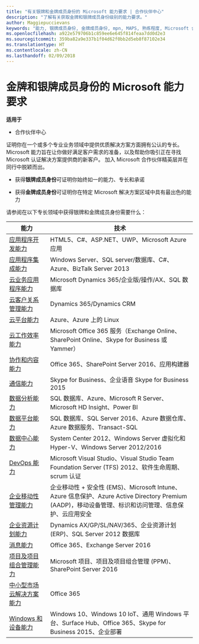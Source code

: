 ```yaml
---
title: "有关银牌和金牌成员身份的 Microsoft 能力要求 | 合作伙伴中心"
description: "了解有关获取金牌和银牌成员身份级别的能力要求。"
author: Maggiepuccievans
keywords: "能力, 银牌成员身份, 金牌成员身份, mpn, MAPS, 熟练程度, Microsoft 合作伙伴网络, 网络成员身份"
ms.openlocfilehash: a922e579706b1c859ee6e645f814feaa7dd0d2e3
ms.sourcegitcommit: 359ba82a9e337b1f04d62f0bb2d5eb8f87102e34
ms.translationtype: HT
ms.contentlocale: zh-CN
ms.lasthandoff: 02/09/2018
---
```

# <a name="microsoft-competency-requirements-for-gold-and-silver-membership"></a>金牌和银牌成员身份的 Microsoft 能力要求

**适用于**

-  合作伙伴中心

证明你在一个或多个专业业务领域中提供优质解决方案方面拥有公认的专长。 Microsoft 能力旨在让你做好满足客户需求的准备，以及帮助你吸引正在寻找 Microsoft 认证解决方案提供商的新客户。 加入 Microsoft 合作伙伴精英层并在同行中脱颖而出。

- 获得**银牌成员身份**可证明你始终如一的能力、专长和承诺

- 获得**金牌成员身份**可证明你在特定 Microsoft 解决方案区域中具有最出色的能力

请参阅在以下专长领域中获得银牌和金牌成员身份需要什么：


| 能力  | 技术 |
|   ------------------   |   -------   |
| [应用程序开发能力](https://partner.microsoft.com/membership/application-development-competency) | HTML5、C#、ASP.NET、UWP、Microsoft Azure 应用 |
| [应用程序集成能力](https://partner.microsoft.com/membership/application-integration-competency) | Windows Server、SQL server/数据库、C#、Azure、BizTalk Server 2013|
| [云业务应用程序能力](https://partner.microsoft.com/membership/cloud-business-applications-competency)| Microsoft Dynamics 365/企业版/操作/AX、SQL 数据库 |
| [云客户关系管理能力](https://partner.microsoft.com/membership/cloud-customer-relationship-management-competency)| Dynamics 365/Dynamics CRM |
| [云平台能力](https://partner.microsoft.com/membership/cloud-platform-competency)| Azure、Azure 上的 Linux |
| [云工作效率能力](https://partner.microsoft.com/membership/cloud-productivity-competency)| Microsoft Office 365 服务（Exchange Online、SharePoint Online、Skype for Business 或 Yammer）|
| [协作和内容能力](https://partner.microsoft.com/membership/collaboration-and-content-competency)| Office 365、SharePoint Server 2016、应用构建器 |
| [通信能力](https://partner.microsoft.com/membership/communications-competency)| Skype for Business、企业语音 Skype for Business 2015 |
| [数据分析能力](https://partner.microsoft.com/membership/data-analytics-competency)| SQL 数据库、Azure、Microsoft R Server、Microsoft HD Insight、Power BI |
| [数据平台能力](https://partner.microsoft.com/membership/data-platform-competency)| SQL 数据库、SQL Server 2016、Azure 数据仓库、Azure 数据服务、Transact-SQL |
| [数据中心能力](https://partner.microsoft.com/membership/datacenter-competency)| System Center 2012、Windows Server 虚拟化和 Hyper-V、Windows Server 2012/2016 |
| [DevOps 能力](https://partner.microsoft.com/membership/devops-competency)| Microsoft Visual Studio、Visual Studio Team Foundation Server (TFS) 2012、软件生命周期、scrum 认证 |
| [企业移动性管理能力](https://partner.microsoft.com/membership/enterprise-mobility-management-competency)| 企业移动性 + 安全性 (EMS)、Microsoft Intune、Azure 信息保护、Azure Active Directory Premium (AADP)，移动设备管理、标识和访问管理、信息保护、云应用安全 |
| [企业资源计划能力](https://partner.microsoft.com/membership/enterprise-resource-planning-competency)| Dynamics AX/GP/SL/NAV/365、企业资源计划 (ERP)、SQL Server 2012 数据库  |
| [消息能力](https://partner.microsoft.com/membership/messaging-competency)| Office 365、Exchange Server 2016 |
| [项目及项目组合管理能力](https://partner.microsoft.com/membership/project-portfolio-management-competency)| Microsoft 项目、项目及项目组合管理 (PPM)、SharePoint Server 2016|
| [中小型市场云解决方案能力](https://partner.microsoft.com/membership/small-midmarket-cloud-solutions-competency)| Office 365 |
| [Windows 和设备能力](https://partner.microsoft.com/membership/windows-and-devices-competency)| Windows 10、Windows 10 IoT、通用 Windows 平台、Surface Hub、Office 365、Skype for Business 2015、企业部署 |